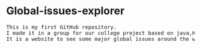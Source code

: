 # Global-issues-explorer
<pre>
This is my first GitHub repository.
I made it in a group for our college project based on java,HTML and CSS.
It is a website to see some major global issues around the world and it also provides helplines to connect to when facing any similar issue.
</pre>

